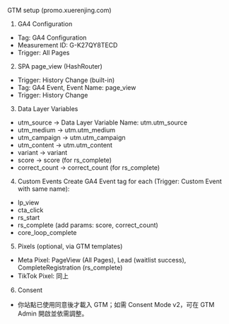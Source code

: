 GTM setup (promo.xuerenjing.com)

1) GA4 Configuration
- Tag: GA4 Configuration
- Measurement ID: G-K27QY8TECD
- Trigger: All Pages

2) SPA page_view (HashRouter)
- Trigger: History Change (built-in)
- Tag: GA4 Event, Event Name: page_view
- Trigger: History Change

3) Data Layer Variables
- utm_source → Data Layer Variable Name: utm.utm_source
- utm_medium → utm.utm_medium
- utm_campaign → utm.utm_campaign
- utm_content → utm.utm_content
- variant → variant
- score → score (for rs_complete)
- correct_count → correct_count (for rs_complete)

4) Custom Events
Create GA4 Event tag for each (Trigger: Custom Event with same name):
- lp_view
- cta_click
- rs_start
- rs_complete (add params: score, correct_count)
- core_loop_complete

5) Pixels (optional, via GTM templates)
- Meta Pixel: PageView (All Pages), Lead (waitlist success), CompleteRegistration (rs_complete)
- TikTok Pixel: 同上

6) Consent
- 你站點已使用同意後才載入 GTM；如需 Consent Mode v2，可在 GTM Admin 開啟並依需調整。


